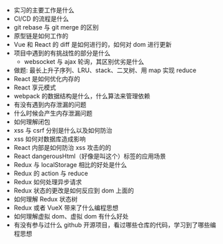 - 实习的主要工作是什么
- CI/CD 的流程是什么
- git rebase 与 git merge 的区别
- 原型链是如何工作的
- Vue 和 React 的 diff 是如何进行的，如何对 dom 进行更新
- 项目中遇到的有挑战性的部分是什么
  - websocket 与 ajax 轮询，其区别优劣是什么
- 做题: 最长上升子序列、LRU、stack、二叉树、用 map 实现 reduce
- React 是如何优化内存的
- React 享元模式
- webpack 的数据结构是什么，什么算法来管理依赖
- 有没有遇到内存泄漏的问题
- 什么时候会产生内存泄漏问题
- 如何理解闭包
- xss 与 csrf 分别是什么以及如何防治
- xss 如何对数据库造成影响
- React 内部是如何防治 xss 攻击的的
- React dangerousHtml（好像是叫这个）标签的应用场景
- Redux 与 localStorage 相比的好处是什么
- Redux 的 action 与 reduce
- Redux 如何处理异步请求
- Redux 状态的更改是如何反应到 dom 上面的
- 如何理解 Redux 状态树
- Redux 或者 VueX 带来了什么编程思想
- 如何理解虚拟 dom、虚拟 dom 有什么好处
- 有没有参与过什么 github 开源项目，看过哪些仓库的代码，学习到了哪些编程思想
